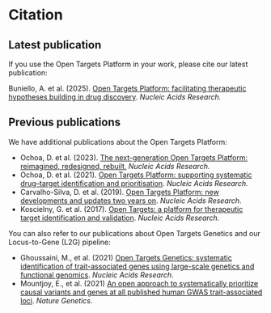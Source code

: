 # Citation

## Latest publication

If you use the Open Targets Platform in your work, please cite our latest publication:

Buniello, A. et al. (2025). [Open Targets Platform: facilitating therapeutic hypotheses building in drug discovery](https://academic.oup.com/nar/article/53/D1/D1467/7917960). _Nucleic Acids Research._

## Previous publications

We have additional publications about the Open Targets Platform:

* Ochoa, D. et al. (2023). [The next-generation Open Targets Platform: reimagined, redesigned, rebuilt.](https://academic.oup.com/nar/advance-article/doi/10.1093/nar/gkac1046/6833237) _Nucleic Acids Research._
* Ochoa, D. et al. (2021). [Open Targets Platform: supporting systematic drug–target identification and prioritisation](https://doi.org/10.1093/nar/gkaa1027). _Nucleic Acids Research._
* Carvalho-Silva, D. et al. (2019). [Open Targets Platform: new developments and updates two years on](https://doi.org/10.1093/nar/gky1133). _Nucleic Acids Research_.
* Koscielny, G. et al. (2017). [Open Targets: a platform for therapeutic target identification and validation](https://doi.org/10.1093/nar/gkw1055). _Nucleic Acids Research._

You can also refer to our publications about Open Targets Genetics and our Locus-to-Gene (L2G) pipeline:

* Ghoussaini, M., et al. (2021) [Open Targets Genetics: systematic identification of trait-associated genes using large-scale genetics and functional genomics](https://doi.org/10.1093/nar/gkaa840). _Nucleic Acids Research_.
* Mountjoy, E., et al. (2021) [An open approach to systematically prioritize causal variants and genes at all published human GWAS trait-associated loci](https://doi.org/10.1038/s41588-021-00945-5). _Nature Genetics._
